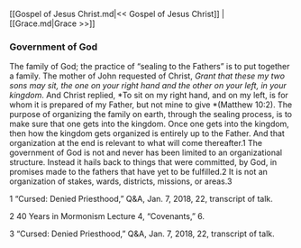 [[Gospel of Jesus Christ.md|<< Gospel of Jesus Christ]]  |  [[Grace.md|Grace >>]]

### Government of God
The family of God; the practice of “sealing to the Fathers” is to put together a family. The mother of John requested of Christ, *Grant that these my two sons may sit, the one on your right hand and the other on your left, in your kingdom*. And Christ replied, *To sit on my right hand, and on my left, is for whom it is prepared of my Father, but not mine to give *(Matthew 10:2). The purpose of organizing the family on earth, through the sealing process, is to make sure that one gets into the kingdom. Once one gets into the kingdom, then how the kingdom gets organized is entirely up to the Father. And that organization at the end is relevant to what will come thereafter.1 The government of God is not and never has been limited to an organizational structure. Instead it hails back to things that were committed, by God, in promises made to the fathers that have yet to be fulfilled.2 It is not an organization of stakes, wards, districts, missions, or areas.3



1 “Cursed: Denied Priesthood,” Q&A, Jan. 7, 2018, 22, transcript of talk.


2 40 Years in Mormonism Lecture 4, “Covenants,” 6.


3 “Cursed: Denied Priesthood,” Q&A, Jan. 7, 2018, 22, transcript of talk.